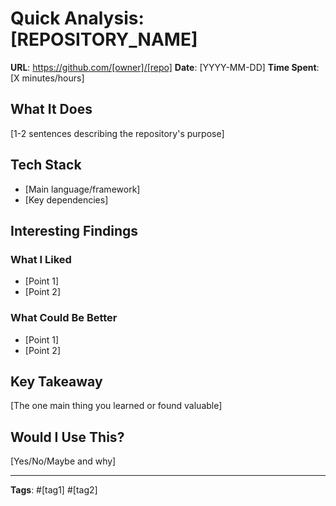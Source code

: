 # Quick Analysis: [REPOSITORY_NAME]

**URL**: https://github.com/[owner]/[repo]
**Date**: [YYYY-MM-DD]
**Time Spent**: [X minutes/hours]

## What It Does
[1-2 sentences describing the repository's purpose]

## Tech Stack
- [Main language/framework]
- [Key dependencies]

## Interesting Findings

### What I Liked
- [Point 1]
- [Point 2]

### What Could Be Better
- [Point 1]
- [Point 2]

## Key Takeaway
[The one main thing you learned or found valuable]

## Would I Use This?
[Yes/No/Maybe and why]

---

**Tags**: #[tag1] #[tag2]